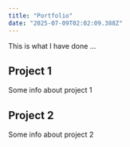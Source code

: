 ```yaml
---
title: "Portfolio"
date: "2025-07-09T02:02:09.388Z"
---
```



This is what I have done …


## Project 1

Some info about project 1


## Project 2

Some info about project 2

